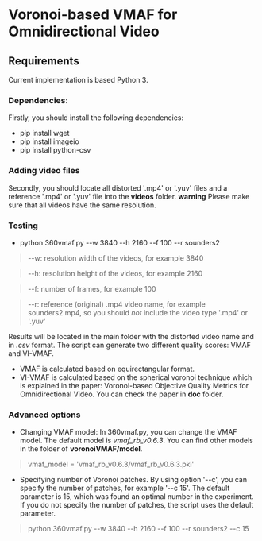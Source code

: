 # Voronoi-based VMAF for Omnidirectional Video

## Requirements
Current implementation is based Python 3.

### Dependencies: 

Firstly, you should install the following dependencies:

* pip install wget
* pip install imageio
* pip install python-csv

### Adding video files

Secondly, you should locate all distorted '.mp4' or '.yuv' files and a reference '.mp4' or '.yuv' file into the __videos__ folder.
__warning__ Please make sure that all videos have the same resolution.

### Testing

* python 360vmaf.py --w 3840 --h 2160 --f 100 --r sounders2

> --w: resolution width of the videos, for example 3840

> --h: resolution height of the videos, for example 2160

> --f: number of frames, for example 100

> --r: reference (original) .mp4 video name, for example sounders2.mp4, so you should *not* include the video type '.mp4' or '.yuv'

Results will be located in the main folder with the distorted video name and in *.csv* format. The script can generate two different quality scores: VMAF and VI-VMAF.
* VMAF is calculated based on equirectangular format.
* VI-VMAF is calculated based on the spherical voronoi technique which is explained in the paper: Voronoi-based Objective Quality Metrics for Omnidirectional Video. 
You can check the paper in __doc__ folder.


### Advanced options

* Changing VMAF model: In 360vmaf.py, you can change the VMAF model. The default model is *vmaf_rb_v0.6.3*. 
You can find other models in the folder of __voronoiVMAF/model__.

> vmaf_model      =  'vmaf_rb_v0.6.3/vmaf_rb_v0.6.3.pkl'

* Specifying number of Voronoi patches. By using option '--c', you can specify the number of patches, for example '--c 15'. 
The default parameter is 15, which was found an optimal number in the experiment. 
If you do not specify the number of patches, the script uses the default parameter. 

> python 360vmaf.py --w 3840 --h 2160 --f 100 --r sounders2 --c 15




